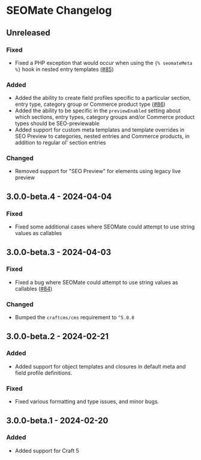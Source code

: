 # SEOMate Changelog

## Unreleased  
### Fixed
- Fixed a PHP exception that would occur when using the `{% seomateMeta %}` hook in nested entry templates ([#85](https://github.com/vaersaagod/seomate/issues/85))

### Added
- Added the ability to create field profiles specific to a particular section, entry type, category group or Commerce product type ([#86](https://github.com/vaersaagod/seomate/pull/86))  
- Added the ability to be specific in the `previewEnabled` setting about which sections, entry types, category groups and/or Commerce product types should be SEO-previewable
- Added support for custom meta templates and template overrides in SEO Preview to categories, nested entries and Commerce products, in addition to regular ol' section entries

### Changed
- Removed support for "SEO Preview" for elements using legacy live preview  

## 3.0.0-beta.4 - 2024-04-04

### Fixed
- Fixed some additional cases where SEOMate could attempt to use string values as callables  

## 3.0.0-beta.3 - 2024-04-03

### Fixed  
- Fixed a bug where SEOMate could attempt to use string values as callables ([#84](https://github.com/vaersaagod/seomate/issues/84))

### Changed
- Bumped the `craftcms/cms` requirement to `^5.0.0`

## 3.0.0-beta.2 - 2024-02-21  

### Added  
- Added support for object templates and closures in default meta and field profile definitions.

### Fixed
- Fixed various formatting and type issues, and minor bugs.

## 3.0.0-beta.1 - 2024-02-20  

### Added  
- Added support for Craft 5
